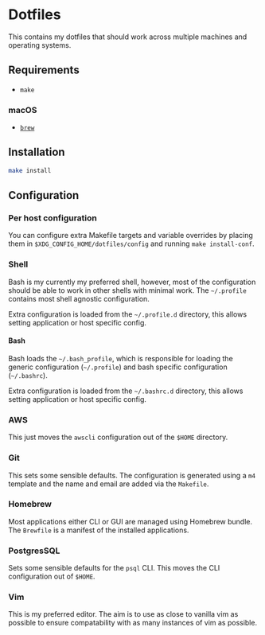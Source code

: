 # Dotfiles

This contains my dotfiles that should work across multiple machines and
operating systems.

## Requirements

- `make`

### macOS

- [`brew`](https://brew.sh)

## Installation

```sh
make install
```

## Configuration

### Per host configuration

You can configure extra Makefile targets and variable overrides by placing them
in `$XDG_CONFIG_HOME/dotfiles/config` and running `make install-conf`.

### Shell

Bash is my currently my preferred shell, however, most of the configuration
should be able to work in other shells with minimal work.  The `~/.profile`
contains most shell agnostic configuration.

Extra configuration is loaded from the `~/.profile.d` directory, this allows
setting application or host specific config.

#### Bash

Bash loads the `~/.bash_profile`, which is responsible for loading the generic
configuration (`~/.profile`) and bash specific configuration (`~/.bashrc`).

Extra configuration is loaded from the `~/.bashrc.d` directory, this allows
setting application or host specific config.

### AWS

This just moves the `awscli` configuration out of the `$HOME` directory.

### Git

This sets some sensible defaults. The configuration is generated using a `m4`
template and the name and email are added via the `Makefile`.

### Homebrew

Most applications either CLI or GUI are managed using Homebrew bundle.  The
`Brewfile` is a manifest of the installed applications.

### PostgresSQL

Sets some sensible defaults for the `psql` CLI.  This moves the CLI
configuration out of `$HOME`.

### Vim

This is my preferred editor.  The aim is to use as close to vanilla vim as
possible to ensure compatability with as many instances of vim as possible.
